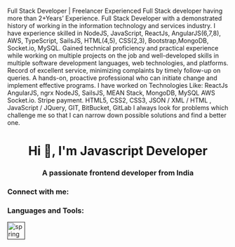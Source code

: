 Full Stack Developer | Freelancer
Experienced Full Stack developer having more than 2+Years’ Experience. Full Stack Developer with a demonstrated history of working in the information technology and services industry.
I have experience skilled in NodeJS, JavaScript, ReactJs, AngularJS(6,7,8), AWS, TypeScript, SailsJS, HTML(4,5), CSS(2,3), Bootstrap,MongoDB, Socket.io, MySQL.
Gained technical proficiency and practical experience while working on multiple projects on the job and well-developed skills in multiple software development languages, web technologies, and platforms.
Record of excellent service, minimizing complaints by timely follow-up on queries. A hands-on, proactive professional who can initiate change and implement effective programs.
I have worked on Technologies Like:
ReactJs
AngularJS, ngrx
NodeJS, SailsJS, MEAN Stack,
MongoDB, MySQL
AWS
Socket.io.
Stripe payment.
HTML5, CSS2, CSS3, JSON / XML / HTML , JavaScript / JQuery,
GIT, BitBucket, GitLab
I always look for problems which challenge me so that I can narrow down possible solutions and find a better one.

<h1 align="center">Hi 👋, I'm Javascript Developer</h1>
<h3 align="center">A passionate frontend developer from India</h3>


<h3 align="left">Connect with me:</h3>
<h3 align="left">Languages and Tools:</h3>
<p align="left"> <a href="" target="_blank"> <img src="https://www.vectorlogo.zone/logos/springio/springio-icon.svg" alt="spring" width="40" height="40"/> </a> </p>

